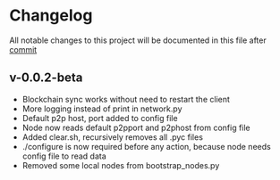 # Changelog
All notable changes to this project will be documented in this file after [commit](https://github.com/silme-project/silme/commit/328ec6c7afc90809e3a3fc18b32a80e6e0a042e5)

## v-0.0.2-beta

- Blockchain sync works without need to restart the client
- More logging instead of print in network.py 
- Default p2p host, port added to config file 
- Node now reads default p2pport and p2phost from config file 
- Added clear.sh, recursively removes all .pyc files
- ./configure is now required before any action, because node needs config file to read data 
- Removed some local nodes from bootstrap_nodes.py
